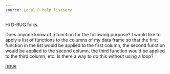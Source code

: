 ```yaml
---
source: Local R-help listserv
---
```


Hi D-RUG folks.

Does anyone know of a function for the following purpose?  I would like to apply a list of functions to the columns of my data frame so that the first function in the list would be applied to the first column, the second function would be applied to the second column, the third function would be applied to the third column, etc.  Is there a way to do this without using a loop?

[Issue](https://github.com/noamross/zero-dependency-problems/issues/5)